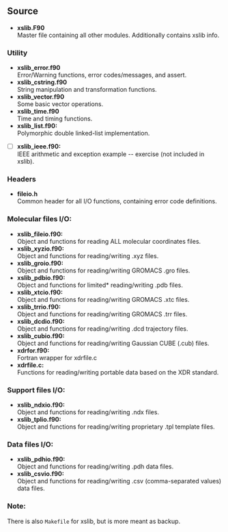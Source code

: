 ## Source
- **xslib.F90**   
  Master file containing all other modules. Additionally contains xslib info.

### Utility
- **xslib_error.f90**  
  Error/Warning functions, error codes/messages, and assert.
- **xslib_cstring.f90**  
  String manipulation and transformation functions.
- **xslib_vector.f90**  
  Some basic vector operations.
- **xslib_time.f90**  
  Time and timing functions.
- **xslib_list.f90:**    
  Polymorphic double linked-list implementation.  
- [ ] **xslib_ieee.f90:**    
  IEEE arithmetic and exception example -- exercise (not included in xslib).  

### Headers
- **fileio.h**  
  Common header for all I/O functions, containing error code definitions.

### Molecular files I/O:
- **xslib_fileio.f90:**    
  Object and functions for reading ALL molecular coordinates files.
- **xslib_xyzio.f90:**  
  Object and functions for reading/writing .xyz files.  
- **xslib_groio.f90:**    
  Object and functions for reading/writing GROMACS .gro files.  
- **xslib_pdbio.f90:**  
  Object and functions for limited* reading/writing .pdb files.  
- **xslib_xtcio.f90:**    
  Object and functions for reading/writing GROMACS .xtc files.  
- **xslib_trrio.f90:**    
  Object and functions for reading/writing GROMACS .trr files.  
- **xslib_dcdio.f90:**  
  Object and functions for reading/writing .dcd trajectory files.
- **xslib_cubio.f90:**  
  Object and functions for reading/writing Gaussian CUBE (.cub) files.
- **xdrfor.f90:**  
  Fortran wrapper for xdrfile.c
- **xdrfile.c:**  
  Functions for reading/writing portable data based on the XDR standard.

### Support files I/O:  
- **xslib_ndxio.f90:**    
  Object and functions for reading/writing .ndx files.
- **xslib_tplio.f90:**   
  Object and functions for reading/writing proprietary .tpl template files.  

### Data files I/O:
- **xslib_pdhio.f90:**  
  Object and functions for reading/writing .pdh data files.
- **xslib_csvio.f90:**  
  Object and functions for reading/writing .csv (comma-separated values) data files.

### Note:
There is also `Makefile` for xslib, but is more meant as backup.   
